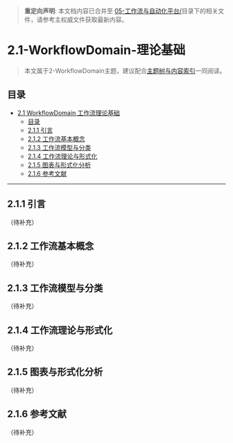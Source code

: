 > **重定向声明**: 本文档内容已合并至 [05-工作流与自动化平台/](05-工作流与自动化平台/)目录下的相关文件，请参考主权威文件获取最新内容。

# 2.1-WorkflowDomain-理论基础

> 本文属于2-WorkflowDomain主题，建议配合[主题树与内容索引](./00-主题树与内容索引.md)一同阅读。

## 目录

- [2.1 WorkflowDomain 工作流理论基础](#21-workflowdomain-工作流理论基础)
  - [目录](#目录)
  - [2.1.1 引言](#211-引言)
  - [2.1.2 工作流基本概念](#212-工作流基本概念)
  - [2.1.3 工作流模型与分类](#213-工作流模型与分类)
  - [2.1.4 工作流理论与形式化](#214-工作流理论与形式化)
  - [2.1.5 图表与形式化分析](#215-图表与形式化分析)
  - [2.1.6 参考文献](#216-参考文献)

---

## 2.1.1 引言

（待补充）

## 2.1.2 工作流基本概念

（待补充）

## 2.1.3 工作流模型与分类

（待补充）

## 2.1.4 工作流理论与形式化

（待补充）

## 2.1.5 图表与形式化分析

（待补充）

## 2.1.6 参考文献

（待补充）
